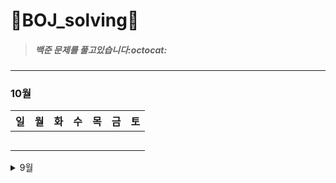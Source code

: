 # :seedling:BOJ_solving:seedling:

> ##### 백준 문제를 풀고있습니다:octocat:
***


### 10월
일 | 월 | 화 | 수 | 목 | 금 | 토
---- | ---- | ---- | ---- | ---- | ---- | ---- 
   |   |   |   |   |    |
   |   |   |   |   |    |
   |   |   |   |   |    |
   |   |   |   |   |    |
   |   |   |   |   |    |


<details>
<summary>9월</summary>
<div markdown="1">

일 | 월 | 화 | 수 | 목 | 금 | 토
---- | ---- | ---- | ---- | ---- | ---- | ---- 
   |   |   |   |   |    |
   |   |   |   |   |    |
   |   |   |   |   |    |
   |   |   | 4 |   | 3 |
   | 3 |   |   |   |    |
</div>
</details>
